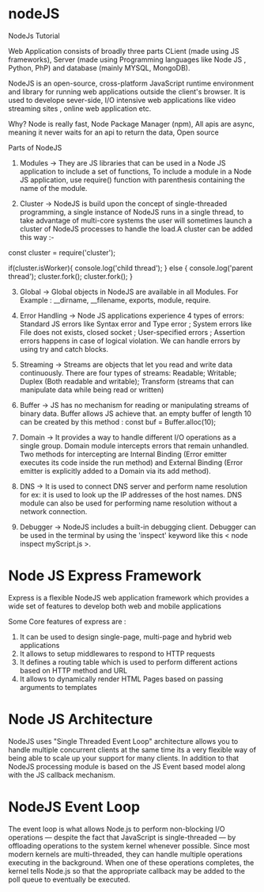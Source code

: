 # nodeJS
NodeJs Tutorial

Web Application consists of broadly three parts CLient (made using JS frameworks), Server (made using Programming languages like Node JS , Python, PhP) and database (mainly MYSQL, MongoDB).

NodeJS is an open-source, cross-platform JavaScript runtime environment and library for running web applications outside the client's browser. It is used to develope sever-side, I/O intensive web applications like video streaming sites , online web application etc.

Why?
Node is really fast,
Node Package Manager (npm),
All apis are async, meaning it never waits for an api to return the data,
Open source

Parts of NodeJS

1. Modules -> They are JS libraries that can be used in a Node JS application  to include a set of functions, To include a module in a Node JS application, use require() function with parenthesis containing the name of the module.

2. Cluster -> NodeJS is build upon the concept of single-threaded programming, a single instance of NodeJS runs in a single thread, to take advantage of multi-core systems the user will sometimes launch a cluster of NodeJS processes to handle the load.A cluster can be added this way :-

const cluster = require('cluster');

if(cluster.isWorker){
    console.log('child thread');
} else {
    console.log('parent thread');
    cluster.fork();
    cluster.fork();
}

3. Global -> Global objects in NodeJS are available in all Modules. For Example : __dirname, __filename, exports, module, require.

4. Error Handling -> Node JS applications experience 4 types of errors: Standard JS errors like Syntax error and Type error ; System errors like File does not exists, closed socket ; User-specified errors ; Assertion errors happens in case of logical violation. We can handle errors by using try and catch blocks.

5. Streaming -> Streams are objects that let you read and write data continuously. There are four types of streams: Readable; Writable; Duplex (Both readable and writable); Transform (streams that can manipulate data while being read or written) 

6. Buffer -> JS has no mechanism for reading or manipulating streams of binary data. Buffer allows JS achieve that. an empty buffer of length 10 can be created by this method :
const buf = Buffer.alloc(10);

7. Domain -> It provides a way to handle different I/O operations as a single group. Domain module intercepts errors that remain unhandled. Two methods for intercepting are Internal Binding (Error emitter executes its code inside the run method) and External Binding (Error emitter is explicitly added to a Domain via its add method).

8. DNS -> It is used to connect DNS server and perform name resolution for ex: it is used to look up the IP addresses of the host names. DNS module can also be used for performing name resolution without a network connection. 

9. Debugger ->  NodeJS includes a built-in debugging client. Debugger can be used in the terminal by using the 'inspect' keyword like this < node inspect myScript.js >.


# Node JS Express Framework

Express is a flexible NodeJS web application framework which provides a wide set of features to develop both web and mobile applications

Some Core features of express are :
1. It can be used to design single-page, multi-page and hybrid web applications
2. It allows to setup middlewares to respond to HTTP requests 
3. It defines a routing table which is used to perform different actions based on HTTP method and URL 
4. It allows to dynamically render HTML Pages based on passing arguments to templates



# Node JS Architecture

NodeJS uses "Single Threaded Event Loop" architecture allows you to handle multiple concurrent clients at the same time its a very flexible way of being able to scale up your support for many clients. In addition to that NodeJS processing module is based on the JS Event based model along with the JS callback mechanism.

# NodeJS Event Loop

The event loop is what allows Node.js to perform non-blocking I/O operations — despite the fact that JavaScript is single-threaded — by offloading operations to the system kernel whenever possible.
Since most modern kernels are multi-threaded, they can handle multiple operations executing in the background. When one of these operations completes, the kernel tells Node.js so that the appropriate callback may be added to the poll queue to eventually be executed.